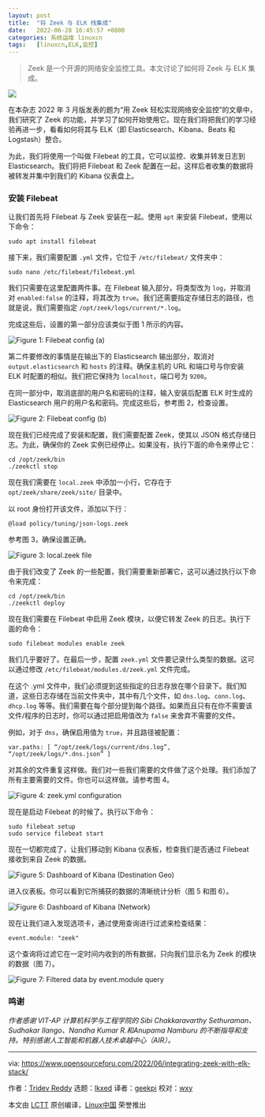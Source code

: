 ```yaml
---
layout: post
title:	"将 Zeek 与 ELK 栈集成"
date:	2022-06-28 16:45:57 +0800 
categories:	系统运维 linuxcn 
tags:	[linuxcn,ELK,监控]
---
```




> 
> Zeek 是一个开源的网络安全监控工具。本文讨论了如何将 Zeek 与 ELK 集成。
> 
> 
> 


![](/Asserts/Images/album/202206/28/164550v4nuk3g7ux77y77v.jpg)


在本杂志 2022 年 3 月版发表的题为“用 Zeek 轻松实现网络安全监控”的文章中，我们研究了 Zeek 的功能，并学习了如何开始使用它。现在我们将把我们的学习经验再进一步，看看如何将其与 ELK（即 Elasticsearch、Kibana、Beats 和 Logstash）整合。


为此，我们将使用一个叫做 Filebeat 的工具，它可以监控、收集并转发日志到 Elasticsearch。我们将把 Filebeat 和 Zeek 配置在一起，这样后者收集的数据将被转发并集中到我们的 Kibana 仪表盘上。


### 安装 Filebeat


让我们首先将 Filebeat 与 Zeek 安装在一起。使用 `apt` 来安装 Filebeat，使用以下命令：



```
sudo apt install filebeat

```

接下来，我们需要配置 `.yml` 文件，它位于 `/etc/filebeat/` 文件夹中：



```
sudo nano /etc/filebeat/filebeat.yml

```

我们只需要在这里配置两件事。在 Filebeat 输入部分，将类型改为 `log`，并取消对 `enabled:false` 的注释，将其改为 `true`。我们还需要指定存储日志的路径，也就是说，我们需要指定 `/opt/zeek/logs/current/*.log`。


完成这些后，设置的第一部分应该类似于图 1 所示的内容。


![Figure 1: Filebeat config (a)](/Asserts/Images/album/202206/28/164559gyxssyfvpjrj1f1k.jpg)


第二件要修改的事情是在输出下的 Elasticsearch 输出部分，取消对 `output.elasticsearch` 和 `hosts` 的注释。确保主机的 URL 和端口号与你安装 ELK 时配置的相似。我们把它保持为 `localhost`，端口号为 `9200`。


在同一部分中，取消底部的用户名和密码的注释，输入安装后配置 ELK 时生成的 Elasticsearch 用户的用户名和密码。完成这些后，参考图 2，检查设置。


![Figure 2: Filebeat config (b)](/Asserts/Images/album/202206/28/164559wmvvezzvyz8v8bhd.jpg)


现在我们已经完成了安装和配置，我们需要配置 Zeek，使其以 JSON 格式存储日志。为此，确保你的 Zeek 实例已经停止。如果没有，执行下面的命令来停止它：



```
cd /opt/zeek/bin
./zeekctl stop

```

现在我们需要在 `local.zeek` 中添加一小行，它存在于 `opt/zeek/share/zeek/site/` 目录中。


以 root 身份打开该文件，添加以下行：



```
@load policy/tuning/json-logs.zeek

```

参考图 3，确保设置正确。


![Figure 3: local.zeek file](/Asserts/Images/album/202206/28/164559kowywewbe79w4fhb.jpg)


由于我们改变了 Zeek 的一些配置，我们需要重新部署它，这可以通过执行以下命令来完成：



```
cd /opt/zeek/bin
./zeekctl deploy

```

现在我们需要在 Filebeat 中启用 Zeek 模块，以便它转发 Zeek 的日志。执行下面的命令：



```
sudo filebeat modules enable zeek

```

我们几乎要好了。在最后一步，配置 `zeek.yml` 文件要记录什么类型的数据。这可以通过修改 `/etc/filebeat/modules.d/zeek.yml` 文件完成。


在这个 .yml 文件中，我们必须提到这些指定的日志存放在哪个目录下。我们知道，这些日志存储在当前文件夹中，其中有几个文件，如 `dns.log`、`conn.log`、`dhcp.log` 等等。我们需要在每个部分提到每个路径。如果而且只有在你不需要该文件/程序的日志时，你可以通过把启用值改为 `false` 来舍弃不需要的文件。


例如，对于 `dns`，确保启用值为 `true`，并且路径被配置：



```
var.paths: [ “/opt/zeek/logs/current/dns.log”, “/opt/zeek/logs/*.dns.json” ]

```

对其余的文件重复这样做。我们对一些我们需要的文件做了这个处理。我们添加了所有主要需要的文件。你也可以这样做。请参考图 4。


![Figure 4: zeek.yml configuration](/Asserts/Images/album/202206/28/164559tzsssbeyb4b5yi55.jpg)


现在是启动 Filebeat 的时候了。执行以下命令：



```
sudo filebeat setup
sudo service filebeat start

```

现在一切都完成了，让我们移动到 Kibana 仪表板，检查我们是否通过 Filebeat 接收到来自 Zeek 的数据。


![Figure 5: Dashboard of Kibana (Destination Geo)](/Asserts/Images/album/202206/28/164600fj5zaw3nah3d1nza.jpg)


进入仪表板。你可以看到它所捕获的数据的清晰统计分析（图 5 和图 6）。


![Figure 6: Dashboard of Kibana (Network)](/Asserts/Images/album/202206/28/164601rsrhrtp2uutths3h.jpg)


现在让我们进入发现选项卡，通过使用查询进行过滤来检查结果：



```
event.module: "zeek"

```

这个查询将过滤它在一定时间内收到的所有数据，只向我们显示名为 Zeek 的模块的数据（图 7）。


![Figure 7: Filtered data by event.module query](/Asserts/Images/album/202206/28/164602ie6kj6eenb2r03r1.jpg)


### 鸣谢


*作者感谢 VIT-AP 计算机科学与工程学院的 Sibi Chakkaravarthy Sethuraman、Sudhakar Ilango、Nandha Kumar R.和Anupama Namburu 的不断指导和支持。特别感谢人工智能和机器人技术卓越中心（AIR）。*




---


via: <https://www.opensourceforu.com/2022/06/integrating-zeek-with-elk-stack/>


作者：[Tridev Reddy](https://www.opensourceforu.com/author/tridev-reddy/) 选题：[lkxed](https://github.com/lkxed) 译者：[geekpi](https://github.com/geekpi) 校对：[wxy](https://github.com/wxy)


本文由 [LCTT](https://github.com/LCTT/TranslateProject) 原创编译，[Linux中国](https://linux.cn/) 荣誉推出
